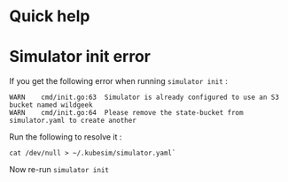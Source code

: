 # Quick help

# Simulator init error

If you get the following error when running ```simulator init``` :

```
WARN	cmd/init.go:63	Simulator is already configured to use an S3 bucket named wildgeek
WARN	cmd/init.go:64	Please remove the state-bucket from simulator.yaml to create another
```

Run the following to resolve it :

```
cat /dev/null > ~/.kubesim/simulator.yaml`
```

Now re-run ```simulator init```


